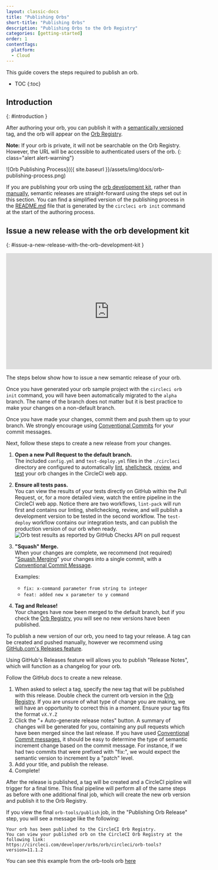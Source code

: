 ```yaml
---
layout: classic-docs
title: "Publishing Orbs"
short-title: "Publishing Orbs"
description: "Publishing Orbs to the Orb Registry"
categories: [getting-started]
order: 1
contentTags: 
  platform:
  - Cloud
---
```


This guide covers the steps required to publish an orb.

* TOC
{:toc}

## Introduction
{: #introduction }

After authoring your orb, you can publish it with a [semantically versioned]({{site.baseurl}}/orb-concepts/#semantic-versioning) tag, and the orb will appear on the [Orb Registry](https://circleci.com/developer/orbs).

**Note:** If your orb is private, it will not be searchable on the Orb Registry. However, the URL will be accessible to authenticated users of the orb.
{: class="alert alert-warning"}

![Orb Publishing Process]({{ site.baseurl }}/assets/img/docs/orb-publishing-process.png)

If you are publishing your orb using the [orb development kit]({{site.baseurl}}/orb-development-kit), rather than [manually]({{site.baseurl}}/orb-author-validate-publish), semantic releases are straight-forward using the steps set out in this section. You can find a simplified version of the publishing process in the [README.md](https://github.com/CircleCI-Public/Orb-Template/blob/main/README.md) file that is generated by the `circleci orb init` command at the start of the authoring process.

## Issue a new release with the orb development kit
{: #issue-a-new-release-with-the-orb-development-kit }

<div class="video-wrapper">
  <iframe width="560" height="315" src="https://www.youtube.com/embed/ujpEwDJJQ7I" title="YouTube video player" frameborder="0" allow="accelerometer; autoplay; clipboard-write; encrypted-media; gyroscope; picture-in-picture" allowfullscreen></iframe>
</div>

The steps below show how to issue a new semantic release of your orb.

Once you have generated your orb sample project with the `circleci orb init` command, you will have been automatically migrated to the `alpha` branch. The name of the branch does not matter but it is best practice to make your changes on a non-default branch.

Once you have made your changes, commit them and push them up to your branch. We strongly encourage using [Conventional Commits](https://www.conventionalcommits.org/) for your commit messages.

Next, follow these steps to create a new release from your changes.

1. **Open a new Pull Request to the default branch.** <br/>
The included `config.yml` and `test-deploy.yml` files in the `./circleci` directory are configured to automatically [lint]({{site.baseurl}}/testing-orbs/#yaml-lint), [shellcheck]({{site.baseurl}}/testing-orbs/#shellcheck), [review]({{site.baseurl}}/testing-orbs/#review), and [test]({{site.baseurl}}/testing-orbs/#integration-testing) your orb changes in the CircleCI web app.

1. **Ensure all tests pass.** <br/>
You can view the results of your tests directly on GitHub within the Pull Request, or, for a more detailed view, watch the entire pipeline in the CircleCI web app.
Notice there are two workflows, `lint-pack` will run first and contains our linting, shellchecking, review, and will publish a development version to be tested in the second workflow. The `test-deploy` workflow contains our integration tests, and can publish the production version of our orb when ready.
 ![Orb test results as reported by GitHub Checks API on pull request]({{site.baseurl}}/assets/img/docs/orbtools-11-checks.png)

1. **"Squash" Merge.** <br/>
When your changes are complete, we recommend (not required) "[Squash Merging](https://docs.github.com/en/pull-requests/collaborating-with-pull-requests/incorporating-changes-from-a-pull-request/about-pull-request-merges#squash-and-merge-your-pull-request-commits)" your changes into a single commit, with a [Conventional Commit Message](https://www.conventionalcommits.org/).

    Examples:

      - `fix: x-command parameter from string to integer`
      - `feat: added new x parameter to y command`

1. **Tag and Release!** <br/>
Your changes have now been merged to the default branch, but if you check the [Orb Registry](https://circleci.com/developer/orbs), you will see no new versions have been published.

To publish a new version of our orb, you need to tag your release. A tag can be created and pushed manually, however we recommend using [GitHub.com's Releases feature](https://docs.github.com/en/repositories/releasing-projects-on-github/managing-releases-in-a-repository#creating-a-release).

Using GitHub's Releases feature will allows you to publish "Release Notes", which will function as a changelog for your orb.

Follow the GitHub docs to create a new release.

   1. When asked to select a tag, specify the new tag that will be published with this release. Double check the current orb version in the [Orb Registry](https://circleci.com/developer/orbs). If you are unsure of what type of change you are making, we will have an opportunity to correct this in a moment. Ensure your tag fits the format `vX.Y.Z`
   2. Click the "+ Auto-generate release notes" button. A summary of changes will be generated for you, containing any pull requests which have been merged since the last release. If you have used [Conventional Commit messages](https://www.conventionalcommits.org/), it should be easy to determine the type of semantic increment change based on the commit message. For instance, if we had two commits that were prefixed with "fix:", we would expect the semantic version to increment by a "patch" level.
   3. Add your title, and publish the release.
   4. Complete!

After the release is published, a tag will be created and a CircleCI pipline will trigger for a final time. This final pipeline will perform all of the same steps as before with one additional final job, which will create the new orb version and publish it to the Orb Registry.

If you view the final `orb-tools/publish` job, in the "Publishing Orb Release" step, you will see a message like the following:

```shell
Your orb has been published to the CircleCI Orb Registry.
You can view your published orb on the CircleCI Orb Registry at the following link:
https://circleci.com/developer/orbs/orb/circleci/orb-tools?version=11.1.2
```
You can see this example from the orb-tools orb [here](https://app.circleci.com/pipelines/github/CircleCI-Public/orb-tools-orb/947/workflows/342ea92a-4c3d-485b-b89f-8511ebabd12f/jobs/5798)

